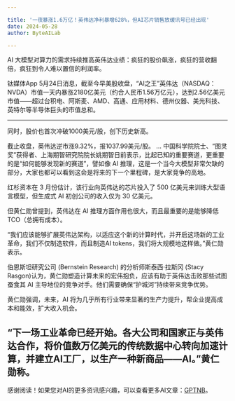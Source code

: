 ```yaml
---

title: '一夜暴涨1.6万亿！英伟达净利暴增628%，但AI芯片销售放缓讯号已经出现'
date: 2024-05-28
author: ByteAILab

---
```


AI 大模型对算力的需求持续推高英伟达业绩：疯狂的股价飙涨，疯狂的营收翻倍，疯狂到令人难以置信的利润率。

钛媒体App 5月24日消息，截至今早美股收盘，“AI之王”英伟达（NASDAQ：NVDA）市值一天内暴涨2180亿美元（约合人民币1.56万亿元），达到2.56亿美元市值——超过台积电、阿斯麦、AMD、高通、应用材料、德州仪器、美光科技、英特尔等半导体巨头的市值总和。

---
同时，股价也首次冲破1000美元/股，创下历史新高。

截止收盘，英伟达逆市涨9.32%，报1037.99美元/股。
...
中国科学院院士、“图灵奖”获得者、上海期智研究院院长姚期智日前表示，比起已知的重要赛道，更重要的是“如何能够发现新的赛道”，譬如像 AI 推理，这是一个当今大模型非常欠缺的部分，大家也都可以看到这会是将来的下一个里程碑，是大家竞争的高地。

红杉资本在 3 月份估计，该行业向英伟达的芯片投入了 500 亿美元来训练大型语言模型，但生成式 AI 初创公司的收入仅为 30 亿美元。

但黄仁勋曾提到，英伟达在 AI 推理方面作用也很大，而且最重要的是能够降低TCO（总拥有成本）。

“我们应该能够扩展英伟达架构，以适应这个新的计算时代，并开启这场新的工业革命，我们不仅制造软件，而且制造AI tokens，我们将大规模地这样做。”黄仁勋表示。

伯恩斯坦研究公司 (Bernstein Research) 的分析师斯泰西·拉斯冈 (Stacy Rasgon)认为，黄仁勋塑造计算未来的宏伟抱负，应该有助于英伟达击败那些试图蚕食其 AI 主导地位的竞争对手。他们需要确保“护城河”持续带来竞争优势。

黄仁勋强调，未来，AI 将为几乎所有行业带来显著的生产力提升，帮企业提高成本和能效，扩大收入机会。

“下一场工业革命已经开始。各大公司和国家正与英伟达合作，将价值数万亿美元的传统数据中心转向加速计算，并建立AI工厂，以生产一种新商品——AI。”黄仁勋称。
---
感谢阅读！如果您对AI的更多资讯感兴趣，可以查看更多AI文章：[GPTNB](https://gptnb.com)。